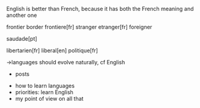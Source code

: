 
English is better than French, because it has both the French meaning and another one


frontier border frontiere[fr]
stranger etranger[fr] foreigner

saudade[pt]

libertarien[fr]
liberal[en]
politique[fr]





->languages should evolve naturally, cf English
+ posts
- how to learn languages
- priorities: learn English
- my point of view on all that

